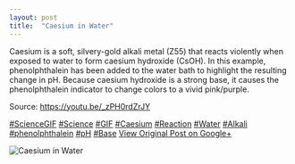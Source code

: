 ```yaml
---
layout: post
title:  "Caesium in Water"
---
```


Caesium is a soft, silvery-gold alkali metal (Z55) that reacts violently when exposed to water to form caesium hydroxide (CsOH). In this example, phenolphthalein has been added to the water bath to highlight the resulting change in pH. Because caesium hydroxide is a strong base, it causes the phenolphthalein indicator to change colors to a vivid pink/purple.   
  
Source: <https://youtu.be/_zPH0rdZrJY>  
  
[#ScienceGIF](https://plus.google.com/s/%23ScienceGIF/posts) [#Science](https://plus.google.com/s/%23Science/posts) [#GIF](https://plus.google.com/s/%23GIF/posts) [#Caesium](https://plus.google.com/s/%23Caesium/posts) [#Reaction](https://plus.google.com/s/%23Reaction/posts) [#Water](https://plus.google.com/s/%23Water/posts) [#Alkali](https://plus.google.com/s/%23Alkali/posts) [#phenolphthalein](https://plus.google.com/s/%23phenolphthalein/posts) [#pH](https://plus.google.com/s/%23pH/posts) [#Base](https://plus.google.com/s/%23Base/posts)
[View Original Post on Google+](https://plus.google.com/+ColinSullender/posts/46p8Le851v4)

![Caesium in Water](/assets/img/2015-11-17-Caesium-in-Water.gif)
